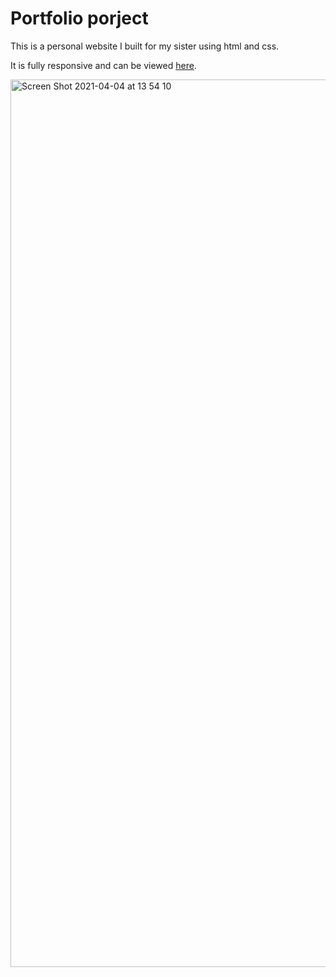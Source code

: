 # Portfolio porject

This is a personal website I built for my sister using html and css.

It is fully responsive and can be viewed [here](https://wizardly-chandrasekhar-a5a0c5.netlify.app/).

<img width="1420" alt="Screen Shot 2021-04-04 at 13 54 10" src="https://user-images.githubusercontent.com/78911193/113500033-946b1c00-954d-11eb-8b60-e5f83a875f7b.png">



